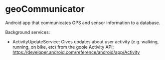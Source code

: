 # geoCommunicator

Android app that communicates GPS and sensor information to a database.

Background services:

* ActivityUpdateService: Gives updates about user activity (e.g. walking, running, on bike, etc) from the goole Activity API: https://developer.android.com/reference/android/app/Activity



